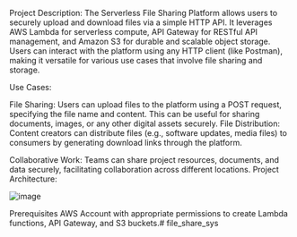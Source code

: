 Project Description:
The Serverless File Sharing Platform allows users to securely upload and download files via a simple HTTP API. It leverages AWS Lambda for serverless compute, API Gateway for RESTful API management, and Amazon S3 for durable and scalable object storage. Users can interact with the platform using any HTTP client (like Postman), making it versatile for various use cases that involve file sharing and storage.

Use Cases:

File Sharing: Users can upload files to the platform using a POST request, specifying the file name and content.
This can be useful for sharing documents, images, or any other digital assets securely.
File Distribution: Content creators can distribute files (e.g., software updates, media files) to consumers by generating download links through the platform.

Collaborative Work: Teams can share project resources, documents, and data securely, facilitating collaboration across different locations.
Project Architecture:

![image](https://github.com/user-attachments/assets/96ad3212-5ae0-4d07-b6a4-51a41050fcaf)

Prerequisites
AWS Account with appropriate permissions to create Lambda functions, API Gateway, and S3 buckets.# file_share_sys
